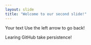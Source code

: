 ```yaml
---
layout: slide
title: "Welcome to our second slide!"
---
```

Your text
Use the left arrow to go back!

Learing GitHub take persistence!
